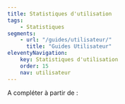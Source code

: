 ```yaml
---
title: Statistiques d'utilisation
tags:
    - Statistiques
segments:
    - url: "/guides/utilisateur/"
      title: "Guides Utilisateur"
eleventyNavigation:
    key: Statistiques d'utilisation
    order: 15
    nav: utilisateur
---
```


A compléter à partir de :
